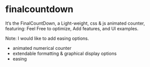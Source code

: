 # finalcountdown
It‘s the FinalCountDown, a Light-weight, css & js animated counter, featuring:
Feel Free to optimize, Add features, and UI examples. 

Note: I would like to add easing options.

* animated numerical counter
* extendable formatting & graphical display options
* easing
